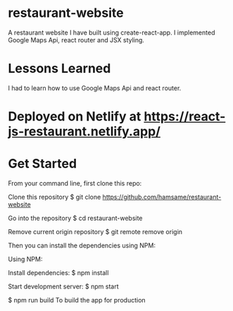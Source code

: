 # restaurant-website

A restaurant website I have built using create-react-app. I implemented Google Maps Api, react router and JSX styling.

# Lessons Learned
I had to learn how to use Google Maps Api and react router.

# Deployed on Netlify at https://react-js-restaurant.netlify.app/

# Get Started
From your command line, first clone this repo:

Clone this repository
$ git clone https://github.com/hamsame/restaurant-website

Go into the repository
$ cd restaurant-website

Remove current origin repository
$ git remote remove origin

Then you can install the dependencies using NPM:

Using NPM:

Install dependencies:
$ npm install

Start development server:
$ npm start

$ npm run build
To build the app for production 
